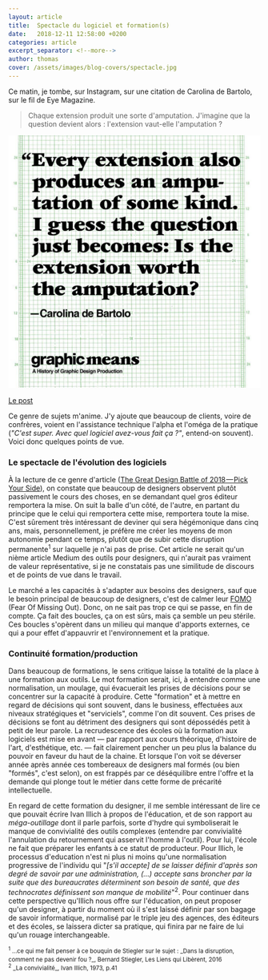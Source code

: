 ```yaml
---
layout: article
title:  Spectacle du logiciel et formation(s)
date:   2018-12-11 12:58:00 +0200
categories: article
excerpt_separator: <!--more-->
author: thomas
cover: /assets/images/blog-covers/spectacle.jpg
---
```

Ce matin, je tombe, sur Instagram, sur une citation de Carolina de Bartolo, sur le fil de Eye Magazine. 
> Chaque extension produit une sorte d'amputation. J'imagine que la question devient alors : l'extension vaut-elle l'amputation ?<!--more-->

![Every extension also produces an amputation of some kind. I guess the question just becomes: is the extension worth the amputation? Carolina de Bartolo](/assets/images/blog/45827030_345895609529964_7878153873529316170_n.jpg "Every extension also produces an amputation of some kind. I guess the question just becomes: is the extension worth the amputation? Carolina de Bartolo")

[Le post](https://www.instagram.com/p/BrOgphzlfcp/)

Ce genre de sujets m'anime. J'y ajoute que beaucoup de clients, voire de confrères, voient en l'assistance technique l'alpha et l'oméga de la pratique (*"C'est super. Avec quel logiciel avez-vous fait ça ?"*, entend-on souvent). Voici donc quelques points de vue.

### Le spectacle de l'évolution des logiciels ###

À la lecture de ce genre d'article ([The Great Design Battle of 2018 — Pick Your Side](https://medium.com/sketch-app-sources/design-tool-choices-2018-a3e6a8ce87c6)), on constate que beaucoup de designers observent plutôt passivement le cours des choses, en se demandant quel gros éditeur remportera la mise. On suit la balle d'un côté, de l'autre, en partant du principe que le celui qui remportera cette mise, remportera toute la mise. C'est sûrement très intéressant de deviner qui sera hégémonique dans cinq ans, mais, personnellement, je préfère me créer les moyens de mon autonomie pendant ce temps, plutôt que de subir cette disruption permanente<sup>1</sup> sur laquelle je n'ai pas de prise. Cet article ne serait qu'un nième article Medium des outils pour designers, qui n'aurait pas vraiment de valeur représentative, si je ne constatais pas une similitude de discours et de points de vue dans le travail.

Le marché a les capacités à s'adapter aux besoins des designers, sauf que le besoin principal de beaucoup de designers, c'est de calmer leur [FOMO](https://fr.wikipedia.org/wiki/Fear_of_missing_out) (Fear Of Missing Out). Donc, on ne sait pas trop ce qui se passe, en fin de compte. Ça fait des boucles, ça on est sûrs, mais ça semble un peu stérile. Ces boucles s'opèrent dans un milieu qui manque d'apports externes, ce qui a pour effet d'appauvrir et l'environnement et la pratique.

### Continuité formation/production ###

Dans beaucoup de formations, le sens critique laisse la totalité de la place à une formation aux outils. Le mot formation serait, ici, à entendre comme une normalisation, un moulage, qui évacuerait les prises de décisions pour se concentrer sur la capacité à produire. Cette "formation" et à mettre en regard de décisions qui sont souvent, dans le business, effectuées aux niveaux stratégiques et "serviciels", comme l'on dit souvent. Ces prises de décisions se font au détriment des designers qui sont dépossédés petit à petit de leur parole. La recrudescence des écoles où la formation aux logiciels est mise en avant — par rapport aux cours théorique, d'histoire de l'art, d'esthétique, etc. — fait clairement pencher un peu plus la balance du pouvoir en faveur du haut de la chaine. Et lorsque l'on voit se déverser année après année ces tombereaux de designers mal formés (ou bien "formés", c'est selon), on est frappés par ce déséquilibre entre l'offre et la demande qui plonge tout le métier dans cette forme de précarité intellectuelle.

En regard de cette formation du designer, il me semble intéressant de lire ce que pouvait écrire Ivan Illich à propos de l'éducation, et de son rapport au _méga-outillage_ dont il parle parfois, sorte d'hydre qui symboliserait le manque de convivialité des outils complexes (entendre par convivialité l'annulation du retournement qui asservit l'homme à l'outil). Pour lui, l'école ne fait que préparer les enfants à ce statut de producteur. Pour Illich, le processus d'education n'est ni plus ni moins qu'une normalisation progressive de l'individu qui "_[s'il accepte] de se laisser définir d'après son degré de savoir par une administration, (…) accepte sans broncher par la suite que des bureaucrates déterminent son besoin de santé, que des technocrates définissent son manque de mobilité_"<sup>2</sup>. Pour continuer dans cette perspective qu'Illich nous offre sur l'éducation, on peut proposer qu'un designer, à partir du moment où il s'est laissé définir par son bagage de savoir informatique, normalisé par le triple jeu des agences, des éditeurs et des écoles, se laissera dicter sa pratique, qui finira par ne faire de lui qu'un rouage interchangeable.

<small>
<sup>1</sup> …ce qui me fait penser à ce bouquin de Stiegler sur le sujet : _Dans la disruption, comment ne pas devenir fou ?_, Bernard Stiegler, Les Liens qui Libèrent, 2016<br/>
<sup>2</sup> _La convivialité_, Ivan Illich, 1973, p.41
</small>
